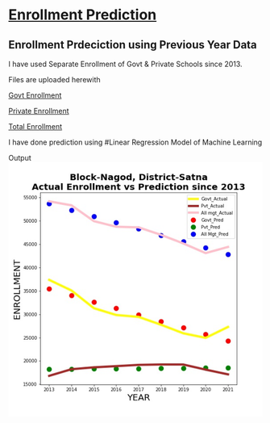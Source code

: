 # [Enrollment Prediction](https://github.com/Richa2310/Enrollment-Prediction/blob/main/EnrollPred%20(1).ipynb)

## Enrollment Prdeciction using Previous Year Data

I have used Separate Enrollment of Govt & Private Schools since 2013.

Files are uploaded herewith 

[Govt Enrollment](https://github.com/Richa2310/Enrollment-Prediction/blob/main/Govtenrollment%20since%202013.csv)

[Private Enrollment](https://github.com/Richa2310/Enrollment-Prediction/blob/main/Pvtenrollment%20since%202013.csv)

[Total Enrollment](https://github.com/Richa2310/Enrollment-Prediction/blob/main/Totalenrollment%20since%202013.csv)


I have done prediction using #Linear Regression Model of Machine Learning

Output
![alt text](https://github.com/Richa2310/Enrollment-Prediction/blob/main/enroll.jpeg?raw=true)


